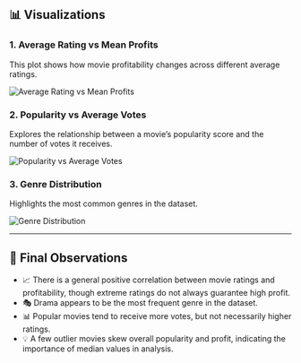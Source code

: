 ## 📊 Visualizations

### 1. Average Rating vs Mean Profits
This plot shows how movie profitability changes across different average ratings.

![Average Rating vs Mean Profits](images/rating_vs_profit.png)

### 2. Popularity vs Average Votes
Explores the relationship between a movie’s popularity score and the number of votes it receives.

![Popularity vs Average Votes](images/votes_vs_popularity.png)

### 3. Genre Distribution
Highlights the most common genres in the dataset.

![Genre Distribution](images/genre_distribution.png)

---

## 📝 Final Observations

- 📈 There is a general positive correlation between movie ratings and profitability, though extreme ratings do not always guarantee high profit.
- 🎭 Drama appears to be the most frequent genre in the dataset.
- 📊 Popular movies tend to receive more votes, but not necessarily higher ratings.
- 💡 A few outlier movies skew overall popularity and profit, indicating the importance of median values in analysis.